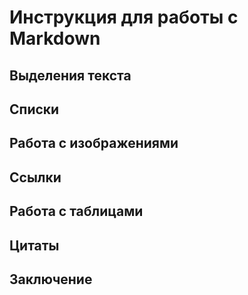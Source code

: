 # Инструкция для работы с Markdown

## Выделения текста

## Списки

## Работа с изображениями 

## Ссылки 

## Работа с таблицами

## Цитаты

## Заключение 
